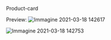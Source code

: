 Product-card

Preview: 
![Immagine 2021-03-18 142617](https://user-images.githubusercontent.com/70896239/111634287-a7b08480-87f6-11eb-8ada-03d777869be0.png)

![Immagine 2021-03-18 142753](https://user-images.githubusercontent.com/70896239/111634301-aaab7500-87f6-11eb-8daa-f6fd45cd3c29.png)

